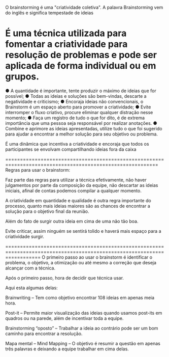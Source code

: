 O brainstorming é uma "criatividade coletiva".
A palavra Brainstorming vem do inglês e significa tempestade de ideias

É uma técnica utilizada para fomentar a criatividade para resolução de problemas 
e pode ser aplicada de forma individual ou em grupos.
=================================================================================================================
 ● A quantidade é importante, tente produzir o máximo de ideias que for
possível;
 ● Todas as ideias e soluções são bem-vindas, descarte a negatividade e
criticismo;
 ● Encoraja ideias não convencionais, o Brainstorm é um espaço aberto para
promover a criatividade;
 ● Evite interromper o fluxo criativo, procure eliminar qualquer distração nesse
momento;
 ● Faça um registro de tudo o que for dito, é de extrema importância que uma
pessoa seja responsável por realizar anotações.
 ● Combine e aprimore as ideias apresentadas, utilize tudo o que foi sugerido
para ajudar a encontrar a melhor solução para seu objetivo ou problema.

É uma dinâmica que incentiva a criatividade e encoraja que todos os participantes se envolvam 
compartilhando ideias fora da caixa

==========================================================================================================
Regras para usar o brainstorm:

Faz parte das regras para utilizar a técnica efetivamente, não haver julgamentos por parte da composição 
da equipe, não descartar as ideias iniciais, afinal de contas podemos compilar a qualquer momento. 

A criatividade em quantidade e qualidade é outra regra importante do processo, quanto mais ideias maiores são
 as chances de encontrar a solução para o objetivo final da reunião. 

Além do fato de surgir outra ideia em cima de uma não tão boa. 

Evite criticar, assim ninguém se sentirá tolido e haverá mais espaço para a criatividade surgir.

========================================================================================================================
O primeiro passo ao usar o brainstorm é identificar o problema, o objetivo, a otimização ou
 até mesmo a correção  que deseja alcançar com a técnica. 

Após o primeiro passo, hora de decidir que técnica usar.

Aqui esta algumas delas:

Brainwriting – Tem como objetivo encontrar 108 ideias em apenas meia hora.

Post-it – Permite maior visualização das ideias quando usamos post-its em quadros ou na parede, além de incentivar toda
 a equipe.

Brainstorming “oposto” – Trabalhar a ideia ao contrário pode ser um bom caminho para encontrar a resolução.

Mapa mental – Mind Mapping – O objetivo é resumir a questão em apenas três palavras e deixando a equipe trabalhar em 
cima delas.